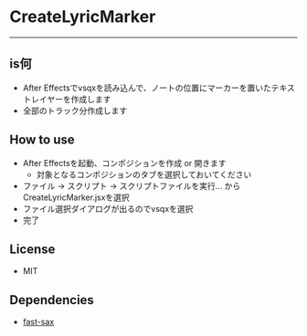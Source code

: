 # CreateLyricMarker

---

## is何

* After Effectsでvsqxを読み込んで、ノートの位置にマーカーを置いたテキストレイヤーを作成します
* 全部のトラック分作成します

## How to use

* After Effectsを起動、コンポジションを作成 or 開きます
    * 対象となるコンポジションのタブを選択しておいてください
* ファイル -> スクリプト -> スクリプトファイルを実行... からCreateLyricMarker.jsxを選択
* ファイル選択ダイアログが出るのでvsqxを選択
* 完了

## License

* MIT

## Dependencies

* [fast-sax](https://github.com/pnann/fast-sax)